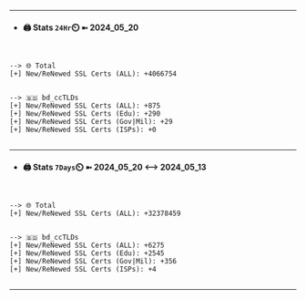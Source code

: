 

---
- #### 🖨️ **Stats** `24Hr`⏲️ ➼ 2024_05_20
```console


--> 🌐 Total
[+] New/ReNewed SSL Certs (ALL): +4066754


--> 🇧🇩 bd_ccTLDs
[+] New/ReNewed SSL Certs (ALL): +875
[+] New/ReNewed SSL Certs (Edu): +290
[+] New/ReNewed SSL Certs (Gov|Mil): +29
[+] New/ReNewed SSL Certs (ISPs): +0


```

---
- #### 🖨️ **Stats** `7Days`⏲️ ➼ 2024_05_20 <--> 2024_05_13
```console


--> 🌐 Total
[+] New/ReNewed SSL Certs (ALL): +32378459


--> 🇧🇩 bd_ccTLDs
[+] New/ReNewed SSL Certs (ALL): +6275
[+] New/ReNewed SSL Certs (Edu): +2545
[+] New/ReNewed SSL Certs (Gov|Mil): +356
[+] New/ReNewed SSL Certs (ISPs): +4


```

---

